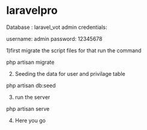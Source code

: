 # laravelpro
Database : laravel_vot
admin credentials:

username: admin
password: 12345678

1)first migrate the script files for that run the command

php artisan migrate

2) Seeding the data for user and privilage table 

php artisan db:seed

3) run the server

php artisan serve

4) Here you go


